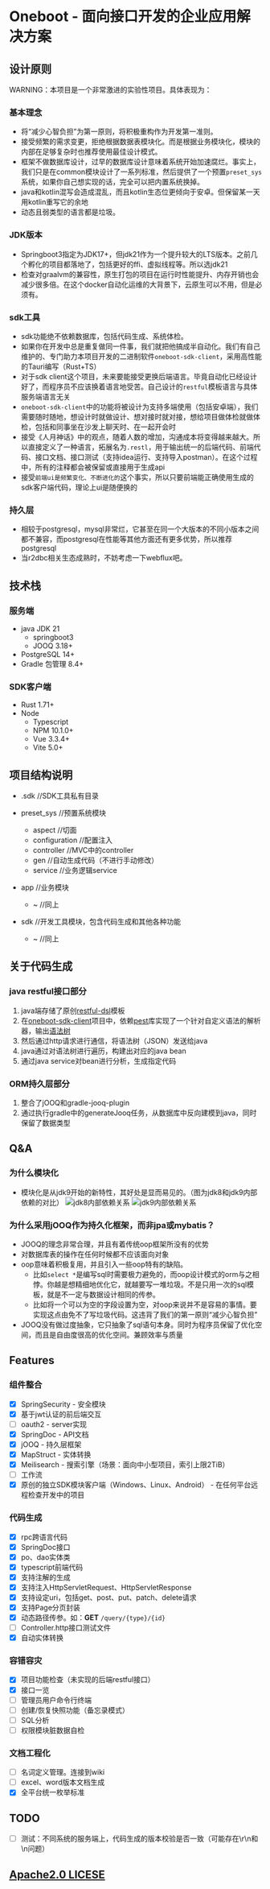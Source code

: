 # Oneboot - 面向接口开发的企业应用解决方案

## 设计原则

WARNING：本项目是一个非常激进的实验性项目。具体表现为：

### 基本理念

- 将“减少心智负担”为第一原则，将积极重构作为开发第一准则。
- 接受频繁的需求变更，拒绝根据数据表模块化。而是根据业务模块化，模块的内部在足够复杂时也推荐使用最佳设计模式。
- 框架不做数据库设计，过早的数据库设计意味着系统开始加速腐烂。事实上，我们只是在common模块设计了一系列标准，然后提供了一个预置`preset_sys`系统，如果你自己想实现的话，完全可以把内置系统换掉。
- java和kotlin混写会造成混乱，而且kotlin生态位更倾向于安卓。但保留某一天用kotlin重写它的余地
- 动态且弱类型的语言都是垃圾。

### JDK版本

- Springboot3指定为JDK17+，但jdk21作为一个提升较大的LTS版本。之前几个孵化的项目都落地了，包括更好的ffi、虚拟线程等。所以选jdk21
- 检查对graalvm的兼容性，原生打包的项目在运行时性能提升、内存开销也会减少很多倍。在这个docker自动化运维的大背景下，云原生可以不用，但是必须有。

### sdk工具

- sdk功能绝不依赖数据库，包括代码生成、系统体检。
- 如果你在开发中总是重复做同一件事，我们就把他搞成半自动化。我们有自己维护的、专门助力本项目开发的二进制软件`oneboot-sdk-client`，采用高性能的Tauri编写（Rust+TS）
- 对于sdk client这个项目，未来要能接受更换后端语言。毕竟自动化已经设计好了，而程序员不应该换着语言地受苦。自己设计的`restful`模板语言与具体服务端语言无关
- `oneboot-sdk-client`中的功能将被设计为支持多端使用（包括安卓端），我们需要随时随地，想设计时就做设计、想对接时就对接，想给项目做体检就做体检，包括和同事坐在沙发上聊天时、在一起开会时
- 接受《人月神话》中的观点，随着人数的增加，沟通成本将变得越来越大。所以直接定义了一种语言，拓展名为`.restl`，用于输出统一的后端代码、前端代码、接口文档、接口测试（支持idea运行、支持导入postman）。在这个过程中，所有的注释都会被保留或直接用于生成api
- 接受`前端ui是频繁变化、不断进化的`这个事实，所以只要前端能正确使用生成的sdk客户端代码，理论上ui是随便换的

### 持久层

- 相较于postgresql，mysql非常烂，它甚至在同一个大版本的不同小版本之间都不兼容，而postgresql在性能等其他方面还有更多优势，所以推荐postgresql
- 当r2dbc相关生态成熟时，不妨考虑一下webflux吧。

## 技术栈

### 服务端

- java JDK 21
  - springboot3
  - JOOQ 3.18+
- PostgreSQL 14+
- Gradle 包管理 8.4+

### SDK客户端

- Rust 1.71+
- Node
  - Typescript
  - NPM 10.1.0+
  - Vue 3.3.4+
  - Vite 5.0+

## 项目结构说明

- .sdk //SDK工具私有目录
- preset_sys //预置系统模块

  - aspect //切面
  - configuration //配置注入
  - controller //MVC中的controller
  - gen //自动生成代码（不进行手动修改）
  - service //业务逻辑service
- app //业务模块

  - ~ //同上
- sdk //开发工具模块，包含代码生成和其他各种功能

  - ~ //同上

## 关于代码生成

### java restful接口部分

1. java端存储了原创[restful-dsl](https://github.com/AlphaFoxz/restful-dsl-java)模板
2. 在[oneboot-sdk-client](https://github.com/AlphaFoxz/oneboot-sdk-client)项目中，依赖[pest](https://crates.io/crates/pest)库实现了一个针对自定义语法的解析器，输出[语法树](https://baike.baidu.com/item/%E8%AF%AD%E6%B3%95%E6%95%B0?fromtitle=%E8%AF%AD%E6%B3%95%E6%A0%91)
3. 然后通过http请求进行通信，将语法树（JSON）发送给java
4. java通过对语法树进行遍历，构建出对应的java bean
5. 通过java service对bean进行分析，生成指定代码

### ORM持久层部分

1. 整合了jOOQ和gradle-jooq-plugin
2. 通过执行gradle中的generateJooq任务，从数据库中反向建模到java，同时保留了数据类型

## Q&A

### 为什么模块化

- 模块化是从jdk9开始的新特性，其好处是显而易见的。（图为jdk8和jdk9内部依赖的对比）
  ![jdk8内部依赖关系](.doc/readme/jdk8_deps.jpeg)
  ![jdk9内部依赖关系](.doc/readme/jdk9_deps.jpeg)

### 为什么采用jOOQ作为持久化框架，而非jpa或mybatis？

- JOOQ的理念非常合理，并且有着传统oop框架所没有的优势
- 对数据库表的操作在任何时候都不应该面向对象
- oop意味着积极复用，并且引入一些oop特有的缺陷。
  - 比如`select *`是编写sql时需要极力避免的，而oop设计模式的orm与之相悖。你越是想精细地优化它，就越要写一堆垃圾。不是只用一次的sql模板，就是不一定与数据设计相同的传参。
  - 比如将一个可以为空的字段设置为空，对oop来说并不是容易的事情。要实现这点由免不了写垃圾代码。这违背了我们的第一原则“减少心智负担”
- JOOQ没有做过度抽象，它只抽象了sql语句本身。同时为程序员保留了优化空间，而且是自由度很高的优化空间。兼顾效率与质量

## Features

### 组件整合

- [X]  SpringSecurity - 安全模块
  - [X]  基于jwt认证的前后端交互
  - [ ]  oauth2 - server实现
- [X]  SpringDoc - API文档
- [X]  jOOQ - 持久层框架
- [X]  MapStruct - 实体转换
- [X]  Meilisearch - 搜索引擎（场景：面向中小型项目，索引上限2TiB）
- [ ]  工作流
- [X]  原创的独立SDK模块客户端（Windows、Linux、Android） - 在任何平台远程检查开发中的项目

### 代码生成

- [X]  rpc跨语言代码
- [X]  SpringDoc接口
- [X]  po、dao实体类
- [X]  typescript前端代码
- [X]  支持注解的生成
  - [X]  支持注入HttpServletRequest、HttpServletResponse
  - [X]  支持设定uri，包括get、post、put、patch、delete请求
  - [X]  支持Page分页封装
- [X]  动态路径传参。如：**GET** `/query/{type}/{id}`
- [ ]  Controller.http接口测试文件
- [X]  自动实体转换

### 容错容灾

- [X]  项目功能检查（未实现的后端restful接口）
- [X]  接口一览
- [ ]  管理员用户命令行终端
- [ ]  创建/恢复快照功能（备忘录模式）
- [ ]  SQL分析
- [ ]  权限模块脏数据自检

### 文档工程化

- [ ]  名词定义管理。连接到wiki
- [ ]  excel、word版本文档生成
- [X]  全平台统一枚举标准

## TODO

- [ ]  测试：不同系统的服务端上，代码生成的版本校验是否一致（可能存在\r\n和\n问题）

## [Apache2.0 LICESE](./LICENSE)
